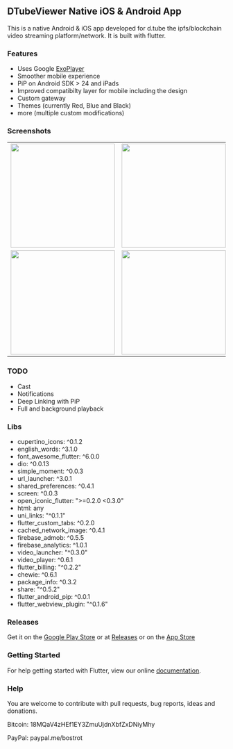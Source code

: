 ## DTubeViewer Native iOS & Android App

This is a native Android & iOS app developed for d.tube the ipfs/blockchain video streaming platform/network. It is built with flutter.


### Features
* Uses Google <a href="https://github.com/google/ExoPlayer">ExoPlayer</a>
* Smoother mobile experience
* PiP on Android SDK > 24 and iPads
* Improved compatibilty layer for mobile
including the design
* Custom gateway
* Themes (currently Red, Blue and Black)
* more (multiple custom modifications)

### Screenshots
<table>
<tr>
  <td><img width="240" src="https://i.imgur.com/W50ffE6.png"></img></td>
  <td><img width="240" src="https://i.imgur.com/ZY4JOCh.jpg"></img></td>
  <td><img width="240" src="https://i.imgur.com/VhLCH6U.jpg"></img></td>
</tr>
<tr>
  <td><img width="240" src="https://i.imgur.com/K1ECraW.jpg"></img></td>
  <td><img width="240" src="https://i.imgur.com/FGYPgm9.jpg"></img></td>
  <td><img width="240" src="https://i.imgur.com/fY82XmN.jpg"></img></td>
</tr>
</table>

### TODO

* Cast
* Notifications
* Deep Linking with PiP
* Full and background playback

### Libs

* cupertino_icons: ^0.1.2
* english_words: ^3.1.0
* font_awesome_flutter: ^6.0.0
* dio: ^0.0.13
* simple_moment: ^0.0.3
* url_launcher: ^3.0.1
* shared_preferences: ^0.4.1
* screen: ^0.0.3
* open_iconic_flutter: ">=0.2.0 <0.3.0"
* html: any
* uni_links: "^0.1.1"
* flutter_custom_tabs: ^0.2.0
* cached_network_image: ^0.4.1
* firebase_admob: ^0.5.5
* firebase_analytics: ^1.0.1
* video_launcher: "^0.3.0"
* video_player: ^0.6.1
* flutter_billing: "^0.2.2"
* chewie: ^0.6.1
* package_info: ^0.3.2
* share: "^0.5.2"
* flutter_android_pip: ^0.0.1
* flutter_webview_plugin: "^0.1.6"

### Releases

Get it on the <a href="https://play.google.com/store/apps/details?id=pro.bostrot.dtubeviewer">Google Play Store</a> or at <a href="https://github.com/bostrot/DTubeViewer/releases">Releases</a> or on the <a href="https://itunes.apple.com/us/app/dtube-viewer/id1358140255?l=de&ls=1&mt=8">App Store</a>

### Getting Started

For help getting started with Flutter, view our online
[documentation](https://flutter.io/).

### Help

You are welcome to contribute with pull requests, bug reports, ideas and donations.

Bitcoin: 18MQaV4zHEf1EY3ZmuUjdnXbfZxDNiyMhy

PayPal: paypal.me/bostrot
